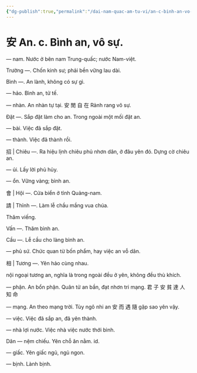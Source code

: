 ```yaml
---
{"dg-publish":true,"permalink":"/dai-nam-quac-am-tu-vi/an-c-binh-an-vo-su/","tags":["âm-vị-tự"],"created":"2025-08-15T14:52:00.178+07:00"}
---
```


# 安 An. c. Bình an, vô sự.

— nam. Nước ở bên nam Trung-quấc; nước Nam-việt.

Trường —. Chốn kinh sư; phải bền vững lau dài.

Bình —. An lành, không có sự gì.

— hảo. Bình an, tử tế.

— nhàn. An nhàn tự tại. 安 閒 自 在 Rảnh rang vô sự.

Đặt —. Sắp đặt làm cho an. Trong ngoài một mối đặt an.

— bài. Việc đã sắp đặt.

— thành. Việc đã thành rồi.

招 | Chiêu —. Ra hiệu lịnh chiêu phủ nhơn dân, ở đâu yên đó. Dựng cờ chiêu an.

— ủi. Lấy lời phủ hủy.

— ổn. Vững vàng; bình an.

會 | Hội —. Cửa biển ở tỉnh Quảng-nam.

請 | Thỉnh —. Làm lễ chầu mầng vua chúa.

Thăm viếng.

Vấn —. Thăm bình an.

Cầu —. Lễ cầu cho làng bình an.

— phủ sứ. Chức quan từ bốn phẩm, hay việc an vỗ dân.

相 | Tương —. Yên hảo cùng nhau.

nội ngoại tương an, nghĩa là trong ngoài đều ở yên, không đều thù khích.

— phận. An bổn phận. Quân tử an bần, đạt nhơn tri mạng. 君 子 安 貧 達 人 知 命

— mạng. An theo mạng trời. Tùy ngô nhi an 安 而 遇 隨 gặp sao yên vậy.

— việc. Việc đã sắp an, đã yên thành.

— nhà lợi nước. Việc nhà việc nước thới bình.

Dân — nệm chiếu. Yên chỗ ăn nằm. id.

— giấc. Yên giấc ngủ, ngủ ngon.

— bịnh. Lành bịnh.

